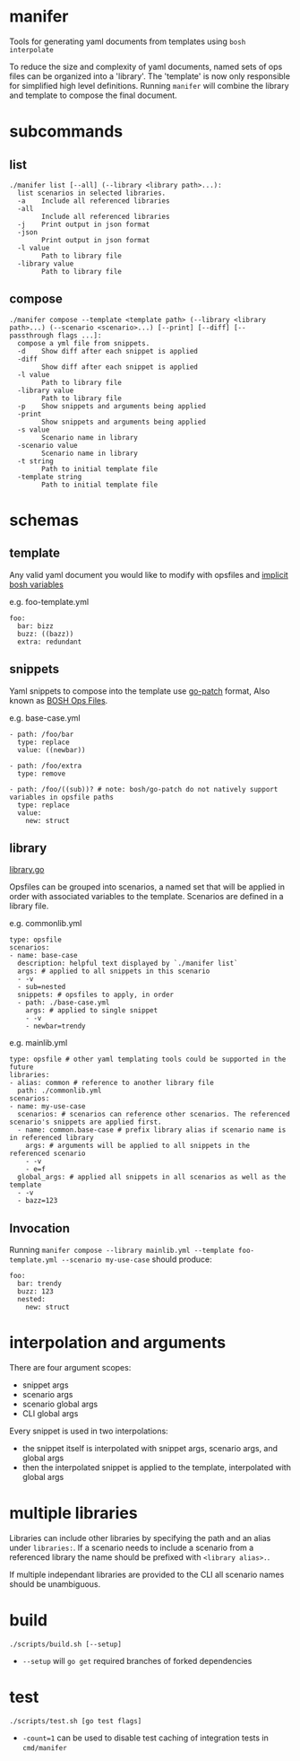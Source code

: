 # manifer
Tools for generating yaml documents from templates using `bosh interpolate`

To reduce the size and complexity of yaml documents, named sets of ops files
can be organized into a 'library'. The 'template' is now only 
responsible for simplified high level definitions. Running `manifer` will 
combine the library and template to compose the final document.

# subcommands
## list
```
./manifer list [--all] (--library <library path>...):
  list scenarios in selected libraries.
  -a    Include all referenced libraries
  -all
        Include all referenced libraries
  -j    Print output in json format
  -json
        Print output in json format
  -l value
        Path to library file
  -library value
        Path to library file
```
## compose
```
./manifer compose --template <template path> (--library <library path>...) (--scenario <scenario>...) [--print] [--diff] [-- passthrough flags ...]:
  compose a yml file from snippets.
  -d    Show diff after each snippet is applied
  -diff
        Show diff after each snippet is applied
  -l value
        Path to library file
  -library value
        Path to library file
  -p    Show snippets and arguments being applied
  -print
        Show snippets and arguments being applied
  -s value
        Scenario name in library
  -scenario value
        Scenario name in library
  -t string
        Path to initial template file
  -template string
        Path to initial template file
```

# schemas

## template
Any valid yaml document you would like to modify with opsfiles and [implicit bosh variables](https://bosh.io/docs/cli-int/#implicit)

e.g. foo-template.yml
```
foo:
  bar: bizz
  buzz: ((bazz))
  extra: redundant
```

## snippets
Yaml snippets to compose into the template use [go-patch](https://github.com/cppforlife/go-patch) format, 
Also known as [BOSH Ops Files](https://bosh.io/docs/cli-ops-files).

e.g. base-case.yml
```
- path: /foo/bar
  type: replace
  value: ((newbar))

- path: /foo/extra
  type: remove

- path: /foo/((sub))? # note: bosh/go-patch do not natively support variables in opsfile paths
  type: replace
  value:
    new: struct
```

## library
[library.go](https://github.com/cjnosal/manifer/blob/master/pkg/library/library.go)

Opsfiles can be grouped into scenarios, a named set that will be applied in order with associated variables to the template.
Scenarios are defined in a library file.

e.g. commonlib.yml
```
type: opsfile
scenarios:
- name: base-case
  description: helpful text displayed by `./manifer list`
  args: # applied to all snippets in this scenario
  - -v
  - sub=nested
  snippets: # opsfiles to apply, in order
  - path: ./base-case.yml
    args: # applied to single snippet
    - -v
    - newbar=trendy
```

e.g. mainlib.yml
```
type: opsfile # other yaml templating tools could be supported in the future
libraries:
- alias: common # reference to another library file
  path: ./commonlib.yml
scenarios:
- name: my-use-case
  scenarios: # scenarios can reference other scenarios. The referenced scenario's snippets are applied first.
  - name: common.base-case # prefix library alias if scenario name is in referenced library
    args: # arguments will be applied to all snippets in the referenced scenario
    - -v
    - e=f
  global_args: # applied all snippets in all scenarios as well as the template
  - -v
  - bazz=123
```

## Invocation
Running `manifer compose --library mainlib.yml --template foo-template.yml --scenario my-use-case` should produce:
```
foo:
  bar: trendy
  buzz: 123
  nested:
    new: struct
```

# interpolation and arguments
There are four argument scopes:
- snippet args
- scenario args
- scenario global args
- CLI global args

Every snippet is used in two interpolations:
- the snippet itself is interpolated with snippet args, scenario args, and global args
- then the interpolated snippet is applied to the template, interpolated with global args

# multiple libraries
Libraries can include other libraries by specifying the path and an alias under 
`libraries:`. If a scenario needs to include a scenario from a referenced 
library the name should be prefixed with `<library alias>.`.

If multiple independant libraries are provided to the CLI all scenario names 
should be unambiguous.

# build
`./scripts/build.sh [--setup]`
- `--setup` will `go get` required branches of forked dependencies

# test
`./scripts/test.sh [go test flags]`
- `-count=1` can be used to disable test caching of integration tests in `cmd/manifer`